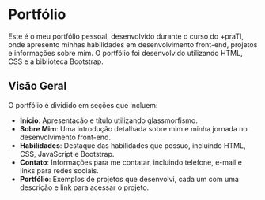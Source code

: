 # Portfólio

Este é o meu portfólio pessoal, desenvolvido durante o curso do +praTI, onde apresento minhas habilidades em desenvolvimento front-end, projetos e informações sobre mim. O portfólio foi desenvolvido utilizando HTML, CSS e a biblioteca Bootstrap.

## Visão Geral

O portfólio é dividido em seções que incluem:

- **Início**: Apresentação e título utilizando glassmorfismo.
- **Sobre Mim**: Uma introdução detalhada sobre mim e minha jornada no desenvolvimento front-end.
- **Habilidades**: Destaque das habilidades que possuo, incluindo HTML, CSS, JavaScript e Bootstrap.
- **Contato**: Informações para me contatar, incluindo telefone, e-mail e links para redes sociais.
- **Portfólio**: Exemplos de projetos que desenvolvi, cada um com uma descrição e link para acessar o projeto.



